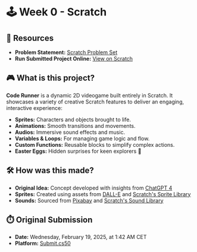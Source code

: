 # 🕹️ Week 0 - Scratch

## 🔗 Resources
- **Problem Statement:** [Scratch Problem Set](https://cs50.harvard.edu/x/2025/psets/0/scratch/)
- **Run Submitted Project Online:** [View on Scratch](https://scratch.mit.edu/projects/1134141129/)

## 🎮 What is this project?
**Code Runner** is a dynamic 2D videogame built entirely in Scratch. It showcases a variety of creative Scratch features to deliver an engaging, interactive experience:
- **Sprites:** Characters and objects brought to life.
- **Animations:** Smooth transitions and movements.
- **Audios:** Immersive sound effects and music.
- **Variables & Loops:** For managing game logic and flow.
- **Custom Functions:** Reusable blocks to simplify complex actions.
- **Easter Eggs:** Hidden surprises for keen explorers 👀

## 🛠️ How was this made?
- **Original Idea:** Concept developed with insights from [ChatGPT 4](https://openai.com/chatgpt)
- **Sprites:** Created using assets from [DALL-E](https://openai.com/dall-e) and [Scratch's Sprite Library](https://scratch.mit.edu/)
- **Sounds:** Sourced from [Pixabay](https://pixabay.com) and [Scratch's Sound Library](https://scratch.mit.edu/sounds)

## ⏱️ Original Submission
- **Date:** Wednesday, February 19, 2025, at 1:42 AM CET
- **Platform:** [Submit.cs50](https://submit.cs50.io/upload/cs50/problems/2025/x/scratch)
